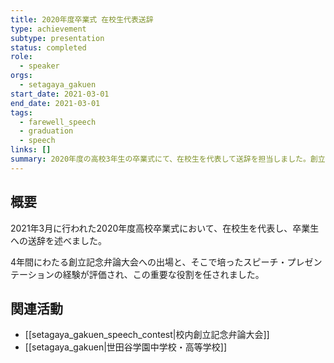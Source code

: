 ```yaml
---
title: 2020年度卒業式 在校生代表送辞
type: achievement
subtype: presentation
status: completed
role:
  - speaker
orgs:
  - setagaya_gakuen
start_date: 2021-03-01
end_date: 2021-03-01
tags:
  - farewell_speech
  - graduation
  - speech
links: []
summary: 2020年度の高校3年生の卒業式にて、在校生を代表して送辞を担当しました。創立記念弁論大会での一連の経験が、この大役に繋がりました。
---
```


## 概要

2021年3月に行われた2020年度高校卒業式において、在校生を代表し、卒業生への送辞を述べました。

4年間にわたる創立記念弁論大会への出場と、そこで培ったスピーチ・プレゼンテーションの経験が評価され、この重要な役割を任されました。

## 関連活動

- [[setagaya_gakuen_speech_contest|校内創立記念弁論大会]]
- [[setagaya_gakuen|世田谷学園中学校・高等学校]]